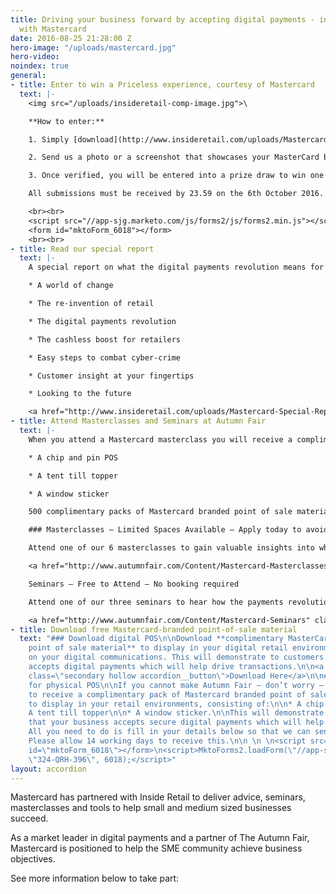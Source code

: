 ```yaml
---
title: Driving your business forward by accepting digital payments - in association
  with Mastercard
date: 2016-08-25 21:28:00 Z
hero-image: "/uploads/mastercard.jpg"
hero-video: 
noindex: true
general:
- title: Enter to win a Priceless experience, courtesy of Mastercard
  text: |-
    <img src="/uploads/insideretail-comp-image.jpg">\

    **How to enter:**

    1. Simply [download](http://www.insideretail.com/uploads/Mastercard-Special-Report.pdf) and/or register below for free digital or physical POS, display this in your retail environment (either online or instore).

    2. Send us a photo or a screenshot that showcases your MasterCard branded digital or physical POS in your retail environment to <a href="mailto:MasterCardPOS@biggroup.co.uk?Subject=Win a Priceless experience, courtesy of Mastercard" target="_top">MasterCardPOS@biggroup.co.uk</a>

    3. Once verified, you will be entered into a prize draw to win one the Priceless experiences available, including a Priceless Cities trip to Rome for two adults, tickets to a London Merlin attraction or a night at the theatre.

    All submissions must be received by 23.59 on the 6th October 2016. 18\+ UK only. Please see [full T&Cs](http://www.insideretail.com/partner/terms-and-conditions/).

    <br><br>
    <script src="//app-sjg.marketo.com/js/forms2/js/forms2.min.js"></script>
    <form id="mktoForm_6018"></form>
    <br><br>
- title: Read our special report
  text: |-
    A special report on what the digital payments revolution means for independent retailers.

    * A world of change

    * The re-invention of retail

    * The digital payments revolution

    * The cashless boost for retailers

    * Easy steps to combat cyber-crime

    * Customer insight at your fingertips

    * Looking to the future

    <a href="http://www.insideretail.com/uploads/Mastercard-Special-Report.pdf" class="accordion__button">Download Report</a>
- title: Attend Masterclasses and Seminars at Autumn Fair
  text: |-
    When you attend a Mastercard masterclass you will receive a complimentary pack of Mastercard branded point of sale materials to display in your retail environments, consisting of:

    * A chip and pin POS

    * A tent till topper

    * A window sticker

    500 complimentary packs of Mastercard branded point of sale materials are available across all masterclasses and seminars and will be issued on a strictly first come first served basis.

    ### Masterclasses – Limited Spaces Available – Apply today to avoid disappointment

    Attend one of our 6 masterclasses to gain valuable insights into what the digital         payments revolution means for your business. These masterclasses are specifically designed for Independent Retailers and small and medium sized businesses.

    <a href="http://www.autumnfair.com/Content/Mastercard-Masterclasses" class="accordion__button" ### target="_blank">Apply to Attend</a>

    Seminars – Free to Attend – No booking required

    Attend one of our three seminars to hear how the payments revolution is boosting retailers’ businesses and how to use it in yours.

    <a href="http://www.autumnfair.com/Content/Mastercard-Seminars" class="accordion__button" target="_blank">View Seminars</a>
- title: Download free Mastercard-branded point-of-sale material
  text: "### Download digital POS\n\nDownload **complimentary MasterCard branded digital
    point of sale material** to display in your digital retail environments and/or
    on your digital communications. This will demonstrate to customers that your business
    accepts digital payments which will help drive transactions.\n\n<a href=\"http://www.autumnfair.com/Content/Mastercard-Masterclasses\"
    class=\"secondary hollow accordion__button\">Download Here</a>\n\n### Register
    for physical POS\n\nIf you cannot make Autumn Fair – don’t worry – register here
    to receive a complimentary pack of Mastercard branded point of sale materials
    to display in your retail environments, consisting of:\n\n* A chip and pin POS\n\n*
    A tent till topper\n\n* A window sticker.\n\nThis will demonstrate to customers
    that your business accepts secure digital payments which will help drive transactions.
    All you need to do is fill in your details below so that we can send this to you.
    Please allow 14 working days to receive this.\n\n \n \n<script src=\"//app-sjg.marketo.com/js/forms2/js/forms2.min.js\"></script>\n<form
    id=\"mktoForm_6018\"></form>\n<script>MktoForms2.loadForm(\"//app-sjg.marketo.com\",
    \"324-QRH-396\", 6018);</script>"
layout: accordion
---
```


Mastercard has partnered with Inside Retail to deliver advice, seminars, masterclasses and tools to help small and medium sized businesses succeed.

As a market leader in digital payments and a partner of The Autumn Fair, Mastercard is positioned to help the SME community achieve business objectives.

See more information below to take part: 
